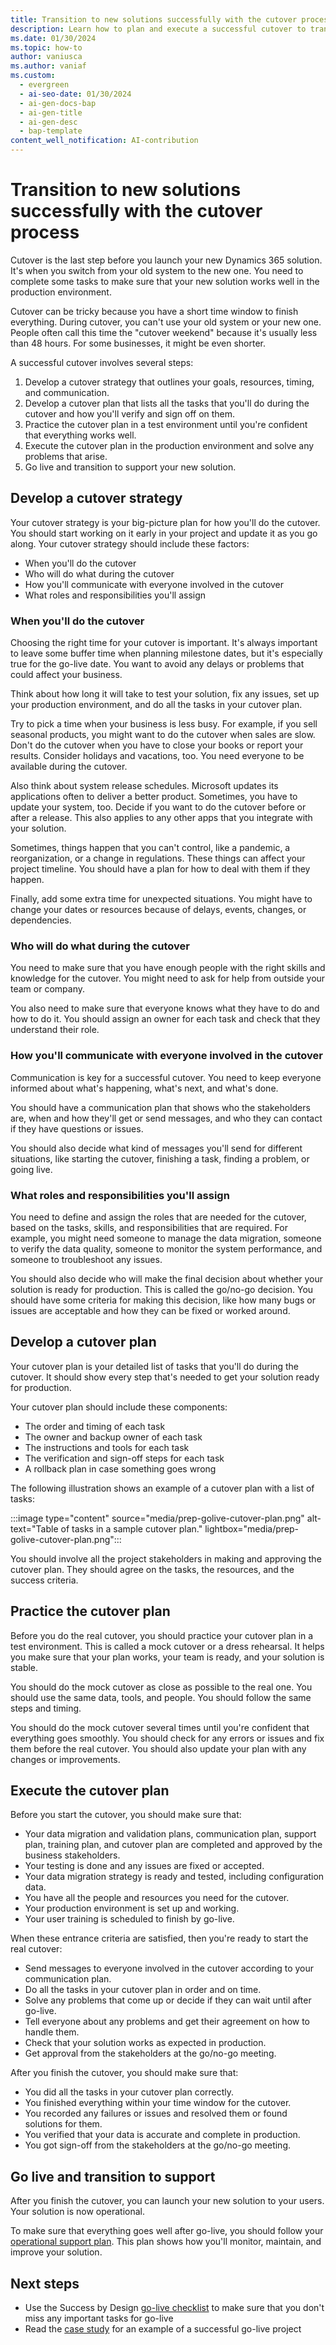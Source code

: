 ```yaml
---
title: Transition to new solutions successfully with the cutover process
description: Learn how to plan and execute a successful cutover to transition to a new Microsoft Dynamics 365 solution with minimal disruption.
ms.date: 01/30/2024
ms.topic: how-to
author: vaniusca
ms.author: vaniaf
ms.custom:
  - evergreen
  - ai-seo-date: 01/30/2024
  - ai-gen-docs-bap
  - ai-gen-title
  - ai-gen-desc
  - bap-template
content_well_notification: AI-contribution
---
```


# Transition to new solutions successfully with the cutover process

Cutover is the last step before you launch your new Dynamics 365 solution. It's when you switch from your old system to the new one. You need to complete some tasks to make sure that your new solution works well in the production environment.

Cutover can be tricky because you have a short time window to finish everything. During cutover, you can't use your old system or your new one. People often call this time the "cutover weekend" because it's usually less than 48 hours. For some businesses, it might be even shorter.

A successful cutover involves several steps:

1. Develop a cutover strategy that outlines your goals, resources, timing, and communication.
1. Develop a cutover plan that lists all the tasks that you'll do during the cutover and how you'll verify and sign off on them.
1. Practice the cutover plan in a test environment until you're confident that everything works well.
1. Execute the cutover plan in the production environment and solve any problems that arise.
1. Go live and transition to support your new solution.

## Develop a cutover strategy

Your cutover strategy is your big-picture plan for how you'll do the cutover. You should start working on it early in your project and update it as you go along. Your cutover strategy should include these factors:

- When you'll do the cutover
- Who will do what during the cutover
- How you'll communicate with everyone involved in the cutover
- What roles and responsibilities you'll assign

### When you'll do the cutover

Choosing the right time for your cutover is important. It's always important to leave some buffer time when planning milestone dates, but it's especially true for the go-live date. You want to avoid any delays or problems that could affect your business.

Think about how long it will take to test your solution, fix any issues, set up your production environment, and do all the tasks in your cutover plan.

Try to pick a time when your business is less busy. For example, if you sell seasonal products, you might want to do the cutover when sales are slow. Don't do the cutover when you have to close your books or report your results. Consider holidays and vacations, too. You need everyone to be available during the cutover.

Also think about system release schedules. Microsoft updates its applications often to deliver a better product. Sometimes, you have to update your system, too. Decide if you want to do the cutover before or after a release. This also applies to any other apps that you integrate with your solution.

Sometimes, things happen that you can't control, like a pandemic, a reorganization, or a change in regulations. These things can affect your project timeline. You should have a plan for how to deal with them if they happen.

Finally, add some extra time for unexpected situations. You might have to change your dates or resources because of delays, events, changes, or dependencies.

### Who will do what during the cutover

You need to make sure that you have enough people with the right skills and knowledge for the cutover. You might need to ask for help from outside your team or company.

You also need to make sure that everyone knows what they have to do and how to do it. You should assign an owner for each task and check that they understand their role.

### How you'll communicate with everyone involved in the cutover

Communication is key for a successful cutover. You need to keep everyone informed about what's happening, what's next, and what's done.

You should have a communication plan that shows who the stakeholders are, when and how they'll get or send messages, and who they can contact if they have questions or issues.

You should also decide what kind of messages you'll send for different situations, like starting the cutover, finishing a task, finding a problem, or going live.

### What roles and responsibilities you'll assign

You need to define and assign the roles that are needed for the cutover, based on the tasks, skills, and responsibilities that are required. For example, you might need someone to manage the data migration, someone to verify the data quality, someone to monitor the system performance, and someone to troubleshoot any issues.

You should also decide who will make the final decision about whether your solution is ready for production. This is called the go/no-go decision. You should have some criteria for making this decision, like how many bugs or issues are acceptable and how they can be fixed or worked around.

## Develop a cutover plan

Your cutover plan is your detailed list of tasks that you'll do during the cutover. It should show every step that's needed to get your solution ready for production.

Your cutover plan should include these components:

- The order and timing of each task
- The owner and backup owner of each task
- The instructions and tools for each task
- The verification and sign-off steps for each task
- A rollback plan in case something goes wrong

The following illustration shows an example of a cutover plan with a list of tasks:

:::image type="content" source="media/prep-golive-cutover-plan.png" alt-text="Table of tasks in a sample cutover plan." lightbox="media/prep-golive-cutover-plan.png":::

You should involve all the project stakeholders in making and approving the cutover plan. They should agree on the tasks, the resources, and the success criteria.

## Practice the cutover plan

Before you do the real cutover, you should practice your cutover plan in a test environment. This is called a mock cutover or a dress rehearsal. It helps you make sure that your plan works, your team is ready, and your solution is stable.

You should do the mock cutover as close as possible to the real one. You should use the same data, tools, and people. You should follow the same steps and timing.

You should do the mock cutover several times until you're confident that everything goes smoothly. You should check for any errors or issues and fix them before the real cutover. You should also update your plan with any changes or improvements.

## Execute the cutover plan

Before you start the cutover, you should make sure that:

- Your data migration and validation plans, communication plan, support plan, training plan, and cutover plan are completed and approved by the business stakeholders.
- Your testing is done and any issues are fixed or accepted.
- Your data migration strategy is ready and tested, including configuration data.
- You have all the people and resources you need for the cutover.
- Your production environment is set up and working.
- Your user training is scheduled to finish by go-live.

When these entrance criteria are satisfied, then you're ready to start the real cutover:

- Send messages to everyone involved in the cutover according to your communication plan.
- Do all the tasks in your cutover plan in order and on time.
- Solve any problems that come up or decide if they can wait until after go-live.
- Tell everyone about any problems and get their agreement on how to handle them.
- Check that your solution works as expected in production.
- Get approval from the stakeholders at the go/no-go meeting.

After you finish the cutover, you should make sure that:

- You did all the tasks in your cutover plan correctly.
- You finished everything within your time window for the cutover.
- You recorded any failures or issues and resolved them or found solutions for them.
- You verified that your data is accurate and complete in production.
- You got sign-off from the stakeholders at the go/no-go meeting.

## Go live and transition to support

After you finish the cutover, you can launch your new solution to your users. Your solution is now operational.

To make sure that everything goes well after go-live, you should follow your [operational support plan](prepare-go-live-checklist.md#operational-support-readiness). This plan shows how you'll monitor, maintain, and improve your solution.

## Next steps

- Use the Success by Design [go-live checklist](prepare-go-live-checklist.md) to make sure that you don't miss any important tasks for go-live
- Read the [case study](prepare-go-live-case-study.md) for an example of a successful go-live project
